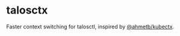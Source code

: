# talosctx

Faster context switching for talosctl, inspired by [@ahmetb/kubectx](https://github.com/ahmetb/kubectx).
